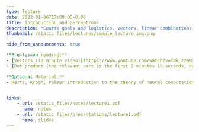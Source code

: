 ```yaml
---
type: lecture
date: 2022-01-06T17:00:00-8:00
title: Introduction and perceptrons
description: "Course goals and logistics. Vectors, linear combinations, span, matrices as linear transformations, matrix multiplication, determinants, matrix inverse, range, nullspace."
thumbnail: /static_files/lectures/sample_lecture_img.png

hide_from_announcments: true

**Pre-lesson reading:**
- [Vectors (10 minute video)](https://www.youtube.com/watch?v=fNk_zzaMoSs)
- [Dot product (the relevant part is the first 2 minutes 10 seconds, but feel free to watch the whole thing if you like)](https://www.youtube.com/watch?v=LyGKycYT2v0)

**Optional Material:**
- Hertz, Krogh, Palmer Introduction to the theory of neural computation, chapters 5 and 6


links: 
    - url: /static_files/notes/lecture1.pdf
      name: notes
    - url: /static_files/presentations/lecture1.pdf
      name: slides
---
```


